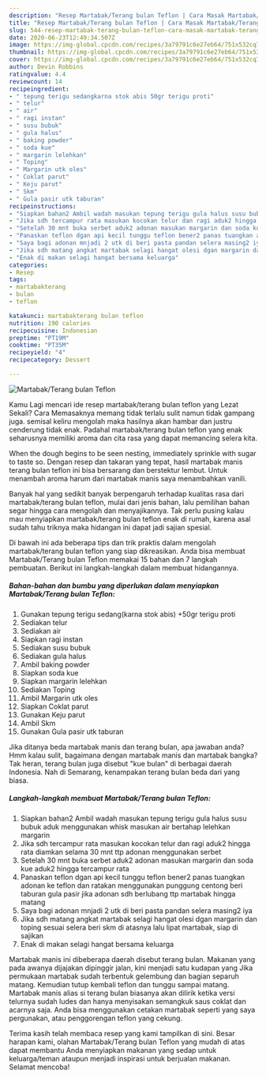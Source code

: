 ```yaml
---
description: "Resep Martabak/Terang bulan Teflon | Cara Masak Martabak/Terang bulan Teflon Yang Enak Dan Mudah"
title: "Resep Martabak/Terang bulan Teflon | Cara Masak Martabak/Terang bulan Teflon Yang Enak Dan Mudah"
slug: 544-resep-martabak-terang-bulan-teflon-cara-masak-martabak-terang-bulan-teflon-yang-enak-dan-mudah
date: 2020-06-23T12:49:34.507Z
image: https://img-global.cpcdn.com/recipes/3a79791c6e27eb64/751x532cq70/martabakterang-bulan-teflon-foto-resep-utama.jpg
thumbnail: https://img-global.cpcdn.com/recipes/3a79791c6e27eb64/751x532cq70/martabakterang-bulan-teflon-foto-resep-utama.jpg
cover: https://img-global.cpcdn.com/recipes/3a79791c6e27eb64/751x532cq70/martabakterang-bulan-teflon-foto-resep-utama.jpg
author: Devin Robbins
ratingvalue: 4.4
reviewcount: 14
recipeingredient:
- " tepung terigu sedangkarna stok abis 50gr terigu proti"
- " telur"
- " air"
- " ragi instan"
- " susu bubuk"
- " gula halus"
- " baking powder"
- " soda kue"
- " margarin lelehkan"
- " Toping"
- " Margarin utk oles"
- " Coklat parut"
- " Keju parut"
- " Skm"
- " Gula pasir utk taburan"
recipeinstructions:
- "Siapkan bahan2 Ambil wadah masukan tepung terigu gula halus susu bubuk aduk menggunakan whisk masukan air bertahap lelehkan margarin"
- "Jika sdh tercampur rata masukan kocokan telur dan ragi aduk2 hingga rata diamkan selama 30 mnt ttp adonan menggunakan serbet"
- "Setelah 30 mnt buka serbet aduk2 adonan masukan margarin dan soda kue aduk2 hingga tercampur rata"
- "Panaskan teflon dgan api kecil tunggu teflon bener2 panas tuangkan adonan ke teflon dan ratakan menggunakan punggung centong beri taburan gula pasir jika adonan sdh berlubang ttp martabak hingga matang"
- "Saya bagi adonan mnjadi 2 utk di beri pasta pandan selera masing2 iya"
- "Jika sdh matang angkat martabak selagi hangat olesi dgan margarin dan toping sesuai selera beri skm di atasnya lalu lipat martabak, siap di sajikan"
- "Enak di makan selagi hangat bersama keluarga"
categories:
- Resep
tags:
- martabakterang
- bulan
- teflon

katakunci: martabakterang bulan teflon 
nutrition: 190 calories
recipecuisine: Indonesian
preptime: "PT19M"
cooktime: "PT35M"
recipeyield: "4"
recipecategory: Dessert

---
```



![Martabak/Terang bulan Teflon](https://img-global.cpcdn.com/recipes/3a79791c6e27eb64/751x532cq70/martabakterang-bulan-teflon-foto-resep-utama.jpg)

Kamu Lagi mencari ide resep martabak/terang bulan teflon yang Lezat Sekali? Cara Memasaknya memang tidak terlalu sulit namun tidak gampang juga. semisal keliru mengolah maka hasilnya akan hambar dan justru cenderung tidak enak. Padahal martabak/terang bulan teflon yang enak seharusnya memiliki aroma dan cita rasa yang dapat memancing selera kita.

When the dough begins to be seen nesting, immediately sprinkle with sugar to taste so. Dengan resep dan takaran yang tepat, hasil martabak manis terang bulan teflon ini bisa bersarang dan berstektur lembut. Untuk menambah aroma harum dari martabak manis saya menambahkan vanili.

Banyak hal yang sedikit banyak berpengaruh terhadap kualitas rasa dari martabak/terang bulan teflon, mulai dari jenis bahan, lalu pemilihan bahan segar hingga cara mengolah dan menyajikannya. Tak perlu pusing kalau mau menyiapkan martabak/terang bulan teflon enak di rumah, karena asal sudah tahu triknya maka hidangan ini dapat jadi sajian spesial.


Di bawah ini ada beberapa tips dan trik praktis dalam mengolah martabak/terang bulan teflon yang siap dikreasikan. Anda bisa membuat Martabak/Terang bulan Teflon memakai 15 bahan dan 7 langkah pembuatan. Berikut ini langkah-langkah dalam membuat hidangannya.

<!--inarticleads1-->

##### Bahan-bahan dan bumbu yang diperlukan dalam menyiapkan Martabak/Terang bulan Teflon:

1. Gunakan  tepung terigu sedang(karna stok abis) +50gr terigu proti
1. Sediakan  telur
1. Sediakan  air
1. Siapkan  ragi instan
1. Sediakan  susu bubuk
1. Sediakan  gula halus
1. Ambil  baking powder
1. Siapkan  soda kue
1. Siapkan  margarin lelehkan
1. Sediakan  Toping
1. Ambil  Margarin utk oles
1. Siapkan  Coklat parut
1. Gunakan  Keju parut
1. Ambil  Skm
1. Gunakan  Gula pasir utk taburan


Jika ditanya beda martabak manis dan terang bulan, apa jawaban anda? Hmm kalau sulit, bagaimana dengan martabak manis dan martabak bangka? Tak heran, terang bulan juga disebut &#34;kue bulan&#34; di berbagai daerah Indonesia. Nah di Semarang, kenampakan terang bulan beda dari yang biasa. 

<!--inarticleads2-->

##### Langkah-langkah membuat Martabak/Terang bulan Teflon:

1. Siapkan bahan2 Ambil wadah masukan tepung terigu gula halus susu bubuk aduk menggunakan whisk masukan air bertahap lelehkan margarin
1. Jika sdh tercampur rata masukan kocokan telur dan ragi aduk2 hingga rata diamkan selama 30 mnt ttp adonan menggunakan serbet
1. Setelah 30 mnt buka serbet aduk2 adonan masukan margarin dan soda kue aduk2 hingga tercampur rata
1. Panaskan teflon dgan api kecil tunggu teflon bener2 panas tuangkan adonan ke teflon dan ratakan menggunakan punggung centong beri taburan gula pasir jika adonan sdh berlubang ttp martabak hingga matang
1. Saya bagi adonan mnjadi 2 utk di beri pasta pandan selera masing2 iya
1. Jika sdh matang angkat martabak selagi hangat olesi dgan margarin dan toping sesuai selera beri skm di atasnya lalu lipat martabak, siap di sajikan
1. Enak di makan selagi hangat bersama keluarga


Martabak manis ini dibeberapa daerah disebut terang bulan. Makanan yang pada awanya dijajakan dipinggir jalan, kini menjadi satu kudapan yang Jika permukaan martabak sudah terbentuk gelembung dan bagian separuh matang. Kemudian tutup kembali teflon dan tunggu sampai matang. Martabak manis alias si terang bulan biasanya akan dilirik ketika versi telurnya sudah ludes dan hanya menyisakan semangkuk saus coklat dan acarnya saja. Anda bisa menggunakan cetakan martabak seperti yang saya pergunakan, atau penggorengan teflon yang cekung. 

Terima kasih telah membaca resep yang kami tampilkan di sini. Besar harapan kami, olahan Martabak/Terang bulan Teflon yang mudah di atas dapat membantu Anda menyiapkan makanan yang sedap untuk keluarga/teman ataupun menjadi inspirasi untuk berjualan makanan. Selamat mencoba!
